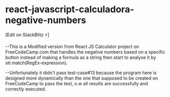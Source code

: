 # react-javascript-calculadora-negative-numbers

[Edit on StackBlitz ⚡️]

--This is a Modified version from React JS Calculator project on FreeCodeCamp.com that handles the negative numbers based on a specific button instead of making a formula as a string then start to analyse it by str.match(RegEx-expression).

--Unfortunately it didn't pass test-case#13 because the program here is designed more dynamically than the one that supposed to be created on FreeCodeCamp to pass the test, o.w all results are successfully and correctly executed. 